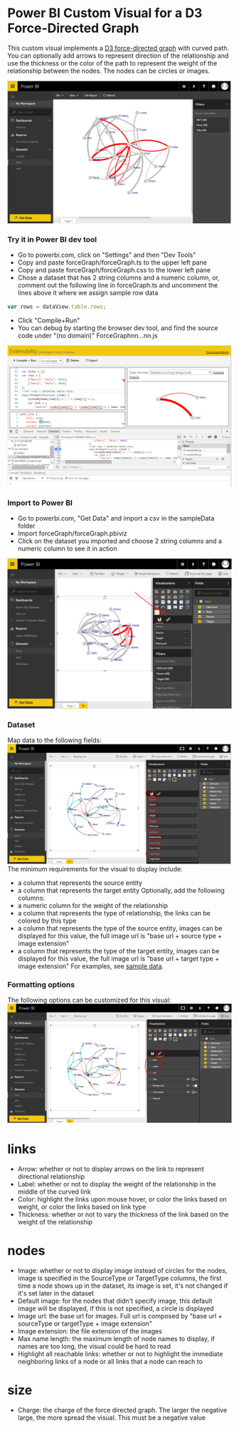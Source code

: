 # Power BI Custom Visual for a D3 Force-Directed Graph

This custom visual implements a [D3 force-directed graph](https://github.com/mbostock/d3/wiki/Force-Layout) with curved path.  You can optionally add arrows to represent direction of the relationship and use the thickness or the color of the path to represent the weight of the relationship between the nodes. The nodes can be circles or images. 

![Alt text](/PowerBIVisual/screenshots/powerbiForce.PNG?raw=true "Force diagram visual in Power BI") 

### Try it in Power BI dev tool

* Go to powerbi.com, click on "Settings" and then "Dev Tools"
* Copy and paste forceGraph/forceGraph.ts to the upper left pane
* Copy and paste forceGraph/forceGraph.css to the lower left pane
* Chose a dataset that has 2 string columns and a numeric column, or, comment out the following line in forceGraph.ts and uncomment the lines above it where we assign sample row data
```javascript
var rows = dataView.table.rows;
```
* Click "Compile+Run"
* You can debug by starting the browser dev tool, and find the source code under "(no domain)" ForceGraphnn...nn.js

![Alt text](/PowerBIVisual/screenshots/devtoolDebug.PNG?raw=true "Debug the visual in Dev Tool") 

### Import to Power BI
* Go to powerbi.com, "Get Data" and import a csv in the sampleData folder
* Import forceGraph/forceGraph.pbiviz
* Click on the dataset you imported and choose 2 string columns and a numeric column to see it in action

![Alt text](/PowerBIVisual/screenshots/import2Powerbi.PNG?raw=true "Import the visual to Power BI") 

### Dataset 
Map data to the following fields:
![Alt text](/PowerBIVisual/screenshots/mapData.PNG?raw=true "Map data to fields") 
The minimum requirements for the visual to display include:
* a column that represents the source entity
* a column that represents the target entity
Optionally, add the following columns:
* a numeric column for the weight of the relationship
* a column that represents the type of relationship, the links can be colored by this type
* a column that represents the type of the source entity, images can be displayed for this value, the full image url is "base url + source type + image extension"
* a column that represents the type of the target entity, images can be displayed for this value, the full image url is "base url + target type + image extension"
For examples, see [sample data](/PowerBIVisual/sampleData). 

### Formatting options
The following options can be customized for this visual:
![Alt text](/PowerBIVisual/screenshots/formatOptions.PNG?raw=true "Formatting options") 
# links
* Arrow: whether or not to display arrows on the link to represent directional relationship
* Label: whether or not to display the weight of the relationship in the middle of the curved link
* Color: highlight the links upon mouse hover, or color the links based on weight, or color the links based on link type
* Thickness: whether or not to vary the thickness of the link based on the weight of the relationship
# nodes
* Image: whether or not to display image instead of circles for the nodes, image is specified in the SourceType or TargetType columns, the first time a node shows up in the dataset, its image is set, it's not changed if it's set later in the dataset
* Default image: for the nodes that didn't specify image, this default image will be displayed, if this is not specified, a circle is displayed
* Image url: the base url for images. Full url is composed by "base url + sourceType or targetType + image extension"
* Image extension: the file extension of the images
* Max name length: the maximum length of node names to display, if names are too long, the visual could be hard to read
* Highlight all reachable links: whether or not to highlight the immediate neighboring links of a node or all links that a node can reach to 
# size
* Charge: the charge of the force directed graph. The larger the negative large, the more spread the visual. This must be a negative value

